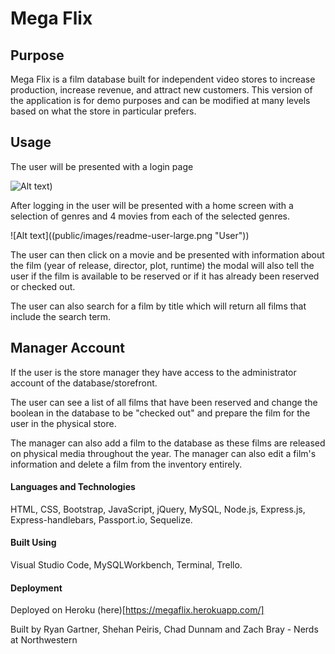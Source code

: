 # Mega Flix

## Purpose
Mega Flix is a film database built for independent video stores to increase production, increase revenue, and attract new customers. This version of the application is for demo purposes and can be modified at many levels based on what the store in particular prefers.

## Usage
The user will be presented with a login page

![Alt text](public/images/readme-login-large.png "Login"))


After logging in the user will be presented with a home screen with a selection of genres and 4 movies from each of the selected genres. 

![Alt text]((public/images/readme-user-large.png "User"))

The user can then click on a movie and be presented with information about the film (year of release, director, plot, runtime) the modal will also tell the user if the film is available to be reserved or if it has already been reserved or checked out.

The user can also search for a film by title which will return all films that include the search term.

## Manager Account

If the user is the store manager they have access to the administrator account of the database/storefront.

The user can see a list of all films that have been reserved and change the boolean in the database to be "checked out" and prepare the film for the user in the physical store.

The manager can also add a film to the database as these films are released on physical media throughout the year. The manager can also edit a film's information and delete a film from the inventory entirely.

#### Languages and Technologies
HTML, CSS, Bootstrap, JavaScript, jQuery, MySQL, Node.js, Express.js, Express-handlebars, Passport.io, Sequelize.

#### Built Using
Visual Studio Code, MySQLWorkbench, Terminal, Trello.

#### Deployment
Deployed on Heroku (here)[https://megaflix.herokuapp.com/]

Built by Ryan Gartner, Shehan Peiris, Chad Dunnam and Zach Bray - Nerds at Northwestern
